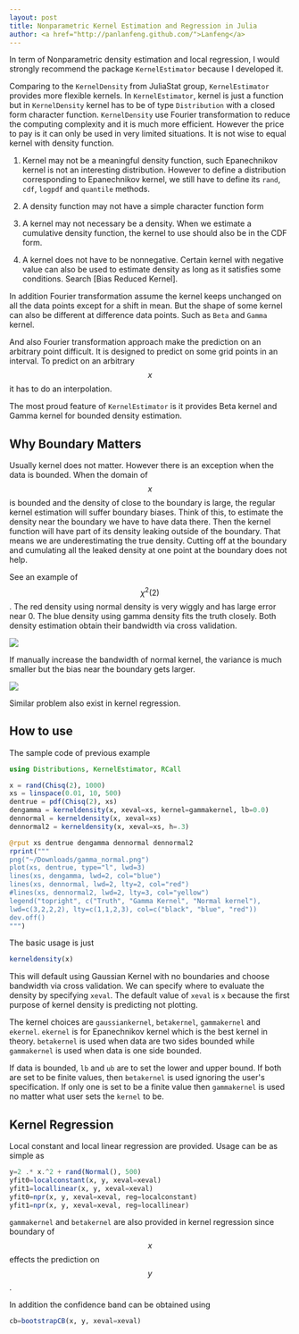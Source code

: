 ```yaml
---
layout: post
title: Nonparametric Kernel Estimation and Regression in Julia
author: <a href="http://panlanfeng.github.com/">Lanfeng</a>
---
```


In term of Nonparametric density estimation and local regression, I would strongly recommend the package `KernelEstimator` because I developed it.

Comparing to the `KernelDensity` from JuliaStat group, `KernelEstimator` provides more flexible kernels. In `KernelEstimator`, kernel is just a function but in `KernelDensity` kernel has to be of type `Distribution` with a closed form character function. `KernelDensity` use Fourier transformation to reduce the computing complexity and it is much more efficient. However the price to pay is it can only be used in very limited situations. It is not wise to equal kernel with density function. 

 1. Kernel may not be a meaningful density function, such Epanechnikov kernel is not an interesting distribution. However to define a distribution corresponding to Epanechnikov kernel, we still have to define its `rand`, `cdf`, `logpdf` and `quantile` methods.

 2. A density function may not have a simple character function form

 3. A kernel may not necessary be a density. When we estimate a cumulative density function, the kernel to use should also be in the CDF form.
 
 4. A kernel does not have to be nonnegative. Certain kernel with negative value can also be used to estimate density as long as it satisfies some conditions. Search [Bias Reduced Kernel].
 
In addition Fourier transformation assume the kernel keeps unchanged on all the data points except for a shift in mean. But the shape of some kernel can also be different at difference data points. Such as `Beta` and `Gamma` kernel.

And also Fourier transformation approach make the prediction on an arbitrary point difficult. It is designed to predict on some grid points in an interval. To predict on an arbitrary $$x$$ it has to do an interpolation.

The most proud feature of `KernelEstimator` is it provides Beta kernel and Gamma kernel for bounded density estimation. 

## Why Boundary Matters

Usually kernel does not matter. However there is an exception when the data is bounded. When the domain of $$x$$ is bounded and the density of close to the boundary is large, the regular kernel estimation will suffer boundary biases. Think of this, to estimate the density near the boundary we have to have data there. Then the kernel function will have part of its density leaking outside of the boundary. That means we are underestimating the true density. Cutting off at the boundary and cumulating all the leaked density at one point at the boundary does not help.

See an example of $$\chi^2(2)$$. The red density using normal density is very wiggly and has large error near 0. The blue density using gamma density fits the truth closely. Both density estimation obtain their bandwidth via cross validation.

![](https://ctaerg-ch3301.files.1drv.com/y3mrk52xfimk54uOn44typ8vhjTuasHBf3szwow8hmFYb7cnU1cKdw0T3ggUN4sKG4xrp3pBUuwYVjFU9djTs16ol8xwX0ixKLW1YswHEXYs7LZ_887K6MV-O_CesXZ4jDy6F_CeW5Z9sz9IA6pr2eNaslTFoUsNgvLbpe8s-lWUV0?width=480&height=480&cropmode=none)

If manually increase the bandwidth of normal kernel, the variance is much smaller but the bias near the boundary gets larger.

![](https://a9aerg-ch3302.files.1drv.com/y3mdm5rSwpc07QYb7AoNBVFeUVX9kalakxeMvkuJtmsCX81mOFpt3X6S3uOr-vGDwQos-57v85Z66vnGfHXxEh5Pq6UuEpwqVkkzxqQwq75BF-QefwLx-1kmC7KFnEi14LHJ2d43HbANAMgEqevw5kjP8wv1larMxm90FJWMUkzcrk?width=480&height=480&cropmode=none)


Similar problem also exist in kernel regression. 

## How to use

The sample code of previous example

~~~ Julia
using Distributions, KernelEstimator, RCall

x = rand(Chisq(2), 1000)
xs = linspace(0.01, 10, 500)
dentrue = pdf(Chisq(2), xs)
dengamma = kerneldensity(x, xeval=xs, kernel=gammakernel, lb=0.0)
dennormal = kerneldensity(x, xeval=xs)
dennormal2 = kerneldensity(x, xeval=xs, h=.3)

@rput xs dentrue dengamma dennormal dennormal2
rprint("""
png("~/Downloads/gamma_normal.png")
plot(xs, dentrue, type="l", lwd=3)
lines(xs, dengamma, lwd=2, col="blue")
lines(xs, dennormal, lwd=2, lty=2, col="red")
#lines(xs, dennormal2, lwd=2, lty=3, col="yellow")
legend("topright", c("Truth", "Gamma Kernel", "Normal kernel"), 
lwd=c(3,2,2,2), lty=c(1,1,2,3), col=c("black", "blue", "red"))
dev.off()
""")
~~~

The basic usage is just 

~~~ Julia
kerneldensity(x)
~~~~

This will default using Gaussian Kernel with no boundaries and choose bandwidth via cross validation. We can specify where to evaluate the density by specifying `xeval`. The default value of `xeval` is `x` because the first purpose of kernel density is predicting not plotting. 

The kernel choices are `gaussiankernel`, `betakernel`, `gammakernel` and `ekernel`. `ekernel` is for Epanechnikov kernel which is the best kernel in theory. `betakernel` is used when data are two sides bounded while `gammakernel` is used when data is one side bounded.

If data is bounded, `lb` and `ub` are to set the lower and upper bound. If both are set to be finite values, then `betakernel` is used ignoring the user's specification. If only one is set to be a finite value then `gammakernel` is used no matter what user sets the `kernel` to be.

## Kernel Regression

Local constant and local linear regression are provided. Usage can be as simple as 

~~~ julia
y=2 .* x.^2 + rand(Normal(), 500)
yfit0=localconstant(x, y, xeval=xeval)
yfit1=locallinear(x, y, xeval=xeval)
yfit0=npr(x, y, xeval=xeval, reg=localconstant)
yfit1=npr(x, y, xeval=xeval, reg=locallinear)
~~~

`gammakernel` and `betakernel` are also provided in kernel regression since boundary of $$x$$ effects the prediction on $$y$$.

In addition the confidence band can be obtained using 

~~~ julia
cb=bootstrapCB(x, y, xeval=xeval)
~~~

